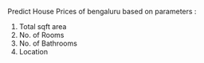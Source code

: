 Predict House Prices of bengaluru based on parameters :
1. Total sqft area
2. No. of Rooms
3. No. of Bathrooms
4. Location